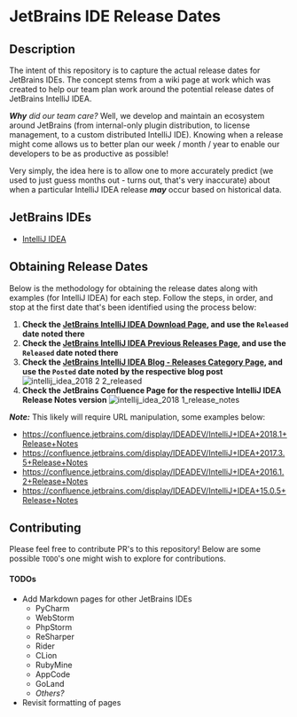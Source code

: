 # JetBrains IDE Release Dates

## Description
The intent of this repository is to capture the actual release dates for JetBrains IDEs.
The concept stems from a wiki page at work which was created to help our team plan work around the potential release dates of JetBrains IntelliJ IDEA.

_**Why** did our team care?_ Well, we develop and maintain an ecosystem around JetBrains (from internal-only plugin distribution, to license management, to a custom distributed IntelliJ IDE). Knowing when a release might come allows us to better plan our week / month / year to enable our developers to be as productive as possible! 

Very simply, the idea here is to allow one to more accurately predict (we used to just guess months out - turns out, that's very inaccurate) about when a particular IntelliJ IDEA release ***may*** occur based on historical data.

## JetBrains IDEs
- [IntelliJ IDEA](ides/IntelliJ_IDEA_Release_Dates.md)

## Obtaining Release Dates
Below is the methodology for obtaining the release dates along with examples (for IntelliJ IDEA) for each step. Follow the steps, in order, and stop at the first date that's been identified using the process below:
1) **Check the [JetBrains IntelliJ IDEA Download Page](https://www.jetbrains.com/idea/download/), and use the `Released` date noted there**
2) **Check the [JetBrains IntelliJ IDEA Previous Releases Page](https://www.jetbrains.com/idea/download/previous.html), and use the `Released` date noted there**
3) **Check the [JetBrains IntelliJ IDEA Blog - Releases Category Page](https://blog.jetbrains.com/idea/category/releases/), and use the `Posted` date noted by the respective blog post**
![intellij_idea_2018 2 2_released](https://user-images.githubusercontent.com/6374067/49457306-7cc5d200-f79f-11e8-91fc-9505439e40c6.png)
4) **Check the JetBrains Confluence Page for the respective IntelliJ IDEA Release Notes version**
![intellij_idea_2018 1_release_notes](https://user-images.githubusercontent.com/6374067/49457372-8f400b80-f79f-11e8-924e-59bb58a70716.png)

_**Note:**_ This likely will require URL manipulation, some examples below:
  * https://confluence.jetbrains.com/display/IDEADEV/IntelliJ+IDEA+2018.1+Release+Notes
  * https://confluence.jetbrains.com/display/IDEADEV/IntelliJ+IDEA+2017.3.5+Release+Notes
  * https://confluence.jetbrains.com/display/IDEADEV/IntelliJ+IDEA+2016.1.2+Release+Notes
  * https://confluence.jetbrains.com/display/IDEADEV/IntelliJ+IDEA+15.0.5+Release+Notes 
    
    
## Contributing
Please feel free to contribute PR's to this repository! Below are some possible `TODO`'s one might wish to explore for contributions.
#### TODOs
- Add Markdown pages for other JetBrains IDEs
    - PyCharm
    - WebStorm
    - PhpStorm
    - ReSharper
    - Rider
    - CLion
    - RubyMine
    - AppCode
    - GoLand
    - _Others?_
- Revisit formatting of pages